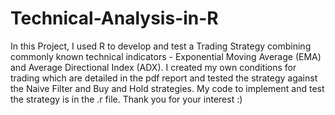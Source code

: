 # Technical-Analysis-in-R

In this Project, I used R to develop and test a Trading Strategy combining commonly known technical indicators - Exponential Moving Average (EMA) and Average Directional Index (ADX). I created my own conditions for trading which are detailed in the pdf report and tested the strategy against the Naive Filter and Buy and Hold strategies. My code to implement and test the strategy is in the .r file. Thank you for your interest :)
